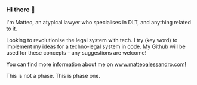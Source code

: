 ### Hi there 👋

I'm Matteo, an atypical lawyer who specialises in DLT, and anything related to it. 

Looking to revolutionise the legal system with tech. I try (key word) to implement my ideas for a techno-legal system in code. My Github will be used for these concepts - any suggestions are welcome!

You can find more information about me on www.matteoalessandro.com!

This is not a phase. This is phase one.
